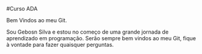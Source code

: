 #Curso ADA

Bem Vindos ao meu Git.

Sou Gebosn Silva e estou no começo de uma grande jornada de aprendizado em programação. 
Serão sempre bem vindos ao meu Git, fique à vontade para fazer quaisquer perguntas. 
